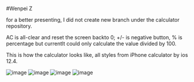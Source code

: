 #Wenpei Z

for a better presenting, I did not create new branch under the calculator repository.

AC is all-clear and reset the screen backto 0;
+/- is negative button, % is percentage but currentlt could only calculate the value divided by 100.

This is how the calculator looks like, all styles from iPhone calculator by ios 12.4.

![image](hhttps://github.com/JavaScriptN0ob/ioslike-calculator/blob/master/resources/images/calculator-looks01.PNG)
![image](hhttps://github.com/JavaScriptN0ob/ioslike-calculator/blob/master/resources/images/calculator-looks02.PNG)
![image](hhttps://github.com/JavaScriptN0ob/ioslike-calculator/blob/master/resources/images/calculator-looks03.PNG)
![image](hhttps://github.com/JavaScriptN0ob/ioslike-calculator/blob/master/resources/images/calculator-looks04.PNG)
